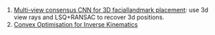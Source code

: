 1. [Multi-view consensus CNN for 3D faciallandmark placement](https://arxiv.org/pdf/1910.06007.pdf): use 3d view rays and LSQ+RANSAC to recover 3d positions.
2. [Convex Optimisation for Inverse Kinematics](https://arxiv.org/pdf/1910.11016.pdf)
